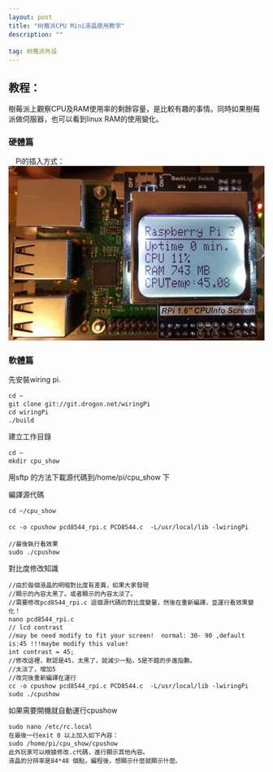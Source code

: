 ```yaml
---
layout: post
title: "树莓派CPU Mini液晶使用教学"
description: ""

tag: 树莓派外设
---
```




## 教程：

樹莓派上觀察CPU及RAM使用率的剩餘容量，是比較有趣的事情。同時如果樹莓派做伺服器，也可以看到linux RAM的使用變化。



### 硬體篇
　Pi的插入方式： 
　![img](/images/posts/cpuinfo/1.jpg)

### 軟體篇
先安裝wiring pi.  

```
cd ~
git clone git://git.drogon.net/wiringPi
cd wiringPi
./build
```

建立工作目錄  
```
cd ~
mkdir cpu_show
```

用sftp 的方法下載源代碼到/home/pi/cpu_show 下  

編譯源代碼  
```
cd ~/cpu_show

cc -o cpushow pcd8544_rpi.c PCD8544.c  -L/usr/local/lib -lwiringPi

//最後執行看效果
sudo ./cpushow
```


對比度修改知識  
```
//由於每個液晶的明暗對比度有差異，如果大家發現
//顯示的內容太黑了。或者顯示的內容太淡了。
//需要修改pcd8544_rpi.c 這個源代碼的對比度變量，然後在重新編譯，並運行看效果變化！
nano pcd8544_rpi.c
// lcd contrast
//may be need modify to fit your screen!  normal: 30- 90 ,default is:45 !!!maybe modify this value!
int contrast = 45;
//修改這裡，默認是45，太黑了，就減少一點，5是不錯的步進指數。
//太淡了，增加5
//改完後重新編譯在運行
cc -o cpushow pcd8544_rpi.c PCD8544.c  -L/usr/local/lib -lwiringPi
sudo ./cpushow
```


如果需要開機就自動運行cpushow  
```
sudo nano /etc/rc.local
在最後一行exi​​t 0 以上加入如下內容：
sudo /home/pi/cpu_show/cpushow
此外玩家可以根據修改.c代碼，進行顯示其他內容。
液晶的分辨率是84*48 個點，編程後，想顯示什麼就顯示什麼。
```